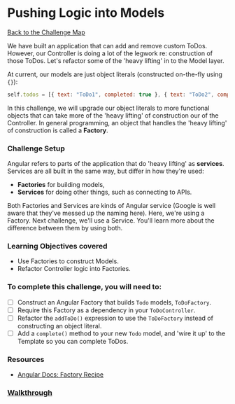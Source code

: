# Pushing Logic into Models

[Back to the Challenge Map](00_challenge_map.md)

We have built an application that can add and remove custom ToDos. However, our Controller is doing a lot of the legwork re: construction of those ToDos. Let's refactor some of the 'heavy lifting' in to the Model layer.

At current, our models are just object literals (constructed on-the-fly using `{}`):

```javascript
self.todos = [{ text: "ToDo1", completed: true }, { text: "ToDo2", completed: false }];
```

In this challenge, we will upgrade our object literals to more functional objects that can take more of the 'heavy lifting' of construction our of the Controller. In general programming, an object that handles the 'heavy lifting' of construction is called a **Factory**.

### Challenge Setup

Angular refers to parts of the application that do 'heavy lifting' as **services**. Services are all built in the same way, but differ in how they're used:

- **Factories** for building models,
- **Services** for doing other things, such as connecting to APIs.

Both Factories and Services are kinds of Angular service (Google is well aware that they've messed up the naming here). Here, we're using a Factory. Next challenge, we'll use a Service. You'll learn more about the difference between them by using both.

### Learning Objectives covered
- Use Factories to construct Models.
- Refactor Controller logic into Factories.

### To complete this challenge, you will need to:

- [ ] Construct an Angular Factory that builds `Todo` models, `ToDoFactory`.
- [ ] Require this Factory as a dependency in your `ToDoController`.
- [ ] Refactor the `addToDo()` expression to use the `ToDoFactory` instead of constructing an object literal.
- [ ] Add a `complete()` method to your new `Todo` model, and 'wire it up' to the Template so you can complete ToDos.

### Resources

- [Angular Docs: Factory Recipe](https://docs.angularjs.org/guide/providers#factory-recipe)

### [Walkthrough](walkthroughs/06_pushing_login_into_models.md)
